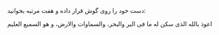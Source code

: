 دست خود را روی گوش قرار داده و هفت مرتبه بخوانید:

اعوذ بالله الذی سکن له ما فی البر والبحر، والسماوات والارض، و هو السمیع العلیم

